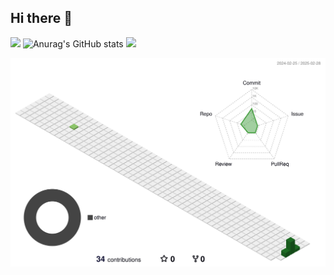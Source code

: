 ## Hi there 👋
![](https://img.shields.io/endpoint?url=https://wakapi.dev/api/compat/shields/v1/LunaZyd/interval:all_time&label=All%20time&color=blue)
![Anurag's GitHub stats](https://github-readme-stats.vercel.app/api?username=LunaZyd&show_icons=true&theme=radical)
<img src="https://github-readme-stats.vercel.app/api/top-langs/?username=LunaZyd&theme=transparent&hide_border=true&layout=donut-vertical" />
<!--START_SECTION:waka-->

<!--END_SECTION:waka-->

<!--
**LunaZyd/LunaZyd** is a ✨ _special_ ✨ repository because its `README.md` (this file) appears on your GitHub profile.

Here are some ideas to get you started:

- 🔭 I’m currently working on ...
- 🌱 I’m currently learning ...
- 👯 I’m looking to collaborate on ...
- 🤔 I’m looking for help with ...
- 💬 Ask me about ...
- 📫 How to reach me: ...
- 😄 Pronouns: ...
- ⚡ Fun fact: ...
-->
![](./profile-3d-contrib/profile-green-animate.svg)
